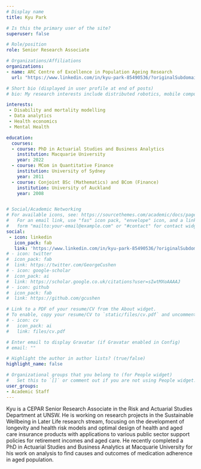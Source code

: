 ```yaml
---
# Display name
title: Kyu Park

# Is this the primary user of the site?
superuser: false

# Role/position
role: Senior Research Associate

# Organizations/Affiliations
organizations:
- name: ARC Centre of Excellence in Population Ageing Research
  url: "https://www.linkedin.com/in/kyu-park-85490536/?originalSubdomain=au"

# Short bio (displayed in user profile at end of posts)
# bio: My research interests include distributed robotics, mobile computing and programmable matter.

interests:
 - Disability and mortality modelling
 - Data analytics
 - Health economics
 - Mental Health

education:
  courses:
  - course: PhD in Actuarial Studies and Business Analytics
    institution: Macquarie University
    year: 2022
  - course: MCom in Quantitative Finance
    institution: University of Sydney
    year: 2011
  - course: Conjoint BSc (Mathematics) and BCom (Finance)
    institution: University of Auckland
    year: 2008


# Social/Academic Networking
# For available icons, see: https://sourcethemes.com/academic/docs/page-builder/#icons
#   For an email link, use "fas" icon pack, "envelope" icon, and a link in the
#   form "mailto:your-email@example.com" or "#contact" for contact widget.
social:
 - icon: linkedin
   icon_pack: fab
   link: 'https://www.linkedin.com/in/kyu-park-85490536/?originalSubdomain=au'
# - icon: twitter
#  icon_pack: fab
#  link: https://twitter.com/GeorgeCushen
# - icon: google-scholar
#  icon_pack: ai
#  link: https://scholar.google.co.uk/citations?user=sIwtMXoAAAAJ
# - icon: github
#  icon_pack: fab
#  link: https://github.com/gcushen

# Link to a PDF of your resume/CV from the About widget.
# To enable, copy your resume/CV to `static/files/cv.pdf` and uncomment the lines below.
# - icon: cv
#   icon_pack: ai
#   link: files/cv.pdf

# Enter email to display Gravatar (if Gravatar enabled in Config)
# email: ""

# Highlight the author in author lists? (true/false)
highlight_name: false

# Organizational groups that you belong to (for People widget)
#   Set this to `[]` or comment out if you are not using People widget.
user_groups:
- Academic Staff
---
```


Kyu is a CEPAR Senior Research Associate in the Risk and Actuarial Studies Department at UNSW.
He is working on research projects in the Sustainable Wellbeing in Later Life research stream, focusing on the development of longevity and health risk models and optimal design of health and aged care insurance products with applications to various public sector support policies for retirement incomes and aged care. 
He recently completed a PhD in Actuarial Studies and Business Analytics at Macquarie University for his work on analysis to find causes and outcomes of medication adherence in aged population.


